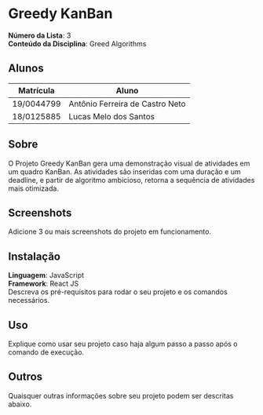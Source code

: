# Greedy KanBan

**Número da Lista**: 3<br>
**Conteúdo da Disciplina**: Greed Algorithms<br>

## Alunos
|Matrícula | Aluno |
| -- | -- |
| 19/0044799  |  Antônio Ferreira de Castro Neto |
| 18/0125885  |  Lucas Melo dos Santos |

## Sobre 
O Projeto Greedy KanBan gera uma demonstração visual de atividades em um quadro KanBan. As atividades são inseridas com uma duração e um deadline, e partir de algoritmo ambicioso, retorna a sequência de atividades mais otimizada. 

## Screenshots
Adicione 3 ou mais screenshots do projeto em funcionamento.

## Instalação 
**Linguagem**: JavaScript<br>
**Framework**: React JS<br>
Descreva os pré-requisitos para rodar o seu projeto e os comandos necessários.

## Uso 
Explique como usar seu projeto caso haja algum passo a passo após o comando de execução.

## Outros 
Quaisquer outras informações sobre seu projeto podem ser descritas abaixo.




